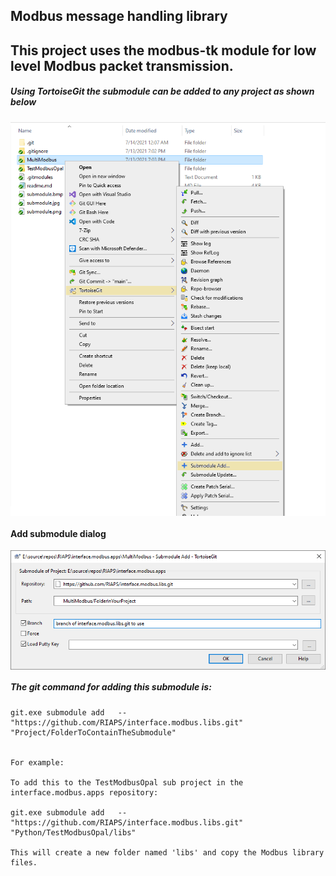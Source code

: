 ## Modbus message handling library
## This project uses the modbus-tk module for low level Modbus packet transmission.

##### Using TortoiseGit the submodule can be added to any project as shown below

<img src="submodule.png" align="center" width="800">


#### Add submodule dialog

<img src="submodule_dialog.png" align="center" width="800">


##### The git command for adding this submodule is:

    git.exe submodule add   -- "https://github.com/RIAPS/interface.modbus.libs.git" "Project/FolderToContainTheSubmodule"


    For example:

    To add this to the TestModbusOpal sub project in the interface.modbus.apps repository:

    git.exe submodule add   -- "https://github.com/RIAPS/interface.modbus.libs.git" "Python/TestModbusOpal/libs"

    This will create a new folder named 'libs' and copy the Modbus library files.

